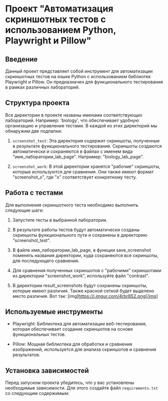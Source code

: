 # Проект "Автоматизация скриншотных тестов с использованием Python, Playwright и Pillow"

## Введение

Данный проект представляет собой инструмент для автоматизации скриншотных тестов на языке Python с использованием библиотек Playwright и Pillow. Он предназначен для функционального тестирования в рамках различных лабораторий.

## Структура проекта

Все директории в проекте названы именами соответствующих лабораторий. Например: 'biology', что обеспечивает удобную организацию и управление тестами. В каждой из этих директорий мы обнаружим две подпапки:

1. `screenshot_test`: Эта директория содержит скриншоты, полученные в результате функционального тестирования. Скриншоты создаются автоматически и сохраняются в файлах с именем вида "имя_лаборатории_lab_page". Например: "biology_lab_page".

2. `screenshot_work`: В этой директории хранятся "рабочие" скриншоты, которые используются для сравнения. Они также имеют формат "screenshot_x", где "x" соответствует конкретному тесту.

## Работа с тестами

Для выполнения скриншотного теста необходимо выполнить следующие шаги:

1. Запустите тесты в выбранной лаборатории.

2. В результате работы тестов будут автоматически созданы скриншоты функционального пути и сохранены в директорию "screenshot_test".

3. В файле имя_лаборатории_lab_page, в функции save_screenshot поменять названия директории, куда сохраняются все скриншоты, для последующего сравнения.

4. Для сравнения полученных скриншотов с "рабочими" скриншотами из директории "screenshot_work", используйте файл "contrast".

5. В директории result_screenshots будут сохранены скриншоты, которые имеют различия.
Также красной сеткой будет выделено место различия. Вот так: [img]https://i.imgur.com/4rbr8S2.png[/img]

## Используемые инструменты

- Playwright: Библиотека для автоматизации веб-тестирования, которая обеспечивает создание скриншотов на основе функциональных тестов.

- Pillow: Мощная библиотека для обработки и сравнения изображений, используется для анализа скриншотов и сравнения результатов.

## Установка зависимостей

Перед запуском проекта убедитесь, что у вас установлены необходимые зависимости. Для этого создайте файл `requirements.txt` со следующим содержимым:
